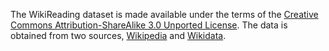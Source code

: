 The WikiReading dataset is made available under the terms of the [Creative Commons Attribution-ShareAlike 3.0 Unported License](https://creativecommons.org/licenses/by-sa/3.0/). The data is obtained from two sources, [Wikipedia](https://en.wikipedia.org) and [Wikidata](https://www.wikidata.org).